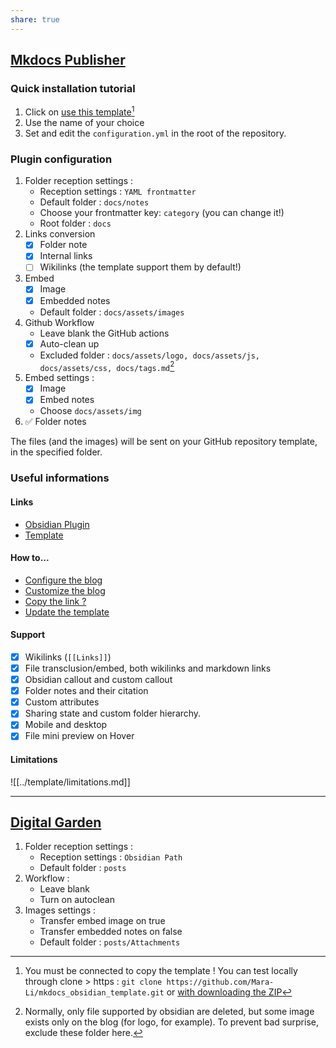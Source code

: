 ```yaml
---
share: true
---
```


## [Mkdocs Publisher](https://obsidianmkdocs.github.io/obsidian_mkdocs_publisher_docs/)
### Quick installation tutorial
1. Click on [use this template](https://github.com/obsidianMkdocs/obsidian-mkdocs-publisher-template/generate)[^1]
2. Use the name of your choice
3. Set and edit the `configuration.yml` in the root of the repository.

### Plugin configuration

1. Folder reception settings : 
    - Reception settings : `YAML frontmatter`
    - Default folder : `docs/notes`
    - Choose your frontmatter key: `category` (you can change it!)
    - Root folder : `docs`
2. Links conversion
   - [x] Folder note
   - [x] Internal links
   - [ ] Wikilinks (the template support them by default!) 
3. Embed
   - [x] Image
   - [x] Embedded notes
   - Default folder : `docs/assets/images`
4. Github Workflow
    - Leave blank the GitHub actions
    - [x] Auto-clean up 
    - Excluded folder : `docs/assets/logo, docs/assets/js, docs/assets/css, docs/tags.md`[^3]
5. Embed settings : 
    - [x] Image
    - [x] Embed notes
    - Choose `docs/assets/img`
6. ✅ Folder notes

The files (and the images) will be sent on your GitHub repository template, in the specified folder. 

### Useful informations
#### Links
- [Obsidian Plugin](https://github.com/obsidianMkdocs/obsidian-github-publisher)
- [Template](https://github.com/obsidianMkdocs/obsidian-mkdocs-publisher-template)

#### How to...
- [Configure the blog](https://obsidianmkdocs.github.io/obsidian_mkdocs_publisher_docs/documentation/create%20the%20blog/)
- [Customize the blog](https://obsidianmkdocs.github.io/obsidian_mkdocs_publisher_docs/documentation/blog%20customization/)
- [Copy the link ?](https://obsidianmkdocs.github.io/obsidian_mkdocs_publisher_docs/documentation/useful%20plugins/#metacopy)
- [Update the template](https://obsidianmkdocs.github.io/obsidian_mkdocs_publisher_docs/documentation/Q%26A/#2-update-the-template)

#### Support
- [x] Wikilinks (`[[Links]]`)
- [x] File transclusion/embed, both wikilinks and markdown links
- [x] Obsidian callout and custom callout
- [x] Folder notes and their citation
- [x] Custom attributes
- [x] Sharing state and custom folder hierarchy.
- [x] Mobile and desktop
- [x] File mini preview on Hover

#### Limitations

![[../template/limitations.md]]

---
## [Digital Garden](https://github.com/TuanManhCao/digital-garden)

1. Folder reception settings : 
    - Reception settings : `Obsidian Path`
    - Default folder : `posts`
2. Workflow : 
    - Leave blank
    - Turn on autoclean
3. Images settings :
    - Transfer embed image on true
    - Transfer embedded notes on false
    - Default folder : `posts/Attachments`

[^1]: You must be connected to copy the template ! You can test locally through clone > https : `git clone https://github.com/Mara-Li/mkdocs_obsidian_template.git` or [with downloading the ZIP](https://github.com/Mara-Li/mkdocs_obsidian_template/archive/refs/heads/main.zip)
[^2]: You need to be connected to generate it.
[^3]: Normally, only file supported by obsidian are deleted, but some image exists only on the blog (for logo, for example). To prevent bad surprise, exclude these folder here.